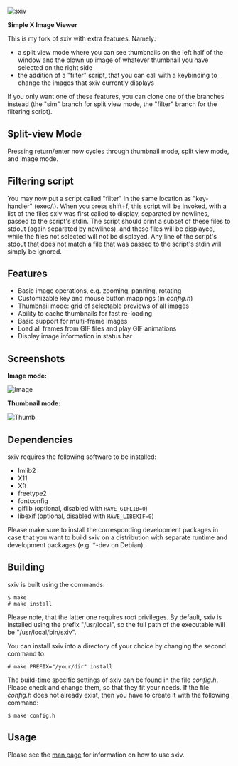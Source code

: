 ![sxiv](http://muennich.github.com/sxiv/img/logo.png "sxiv")

**Simple X Image Viewer**

This is my fork of sxiv with extra features. Namely:
* a split view mode where you can see thumbnails on the left half of the window and the blown up image of whatever thumbnail you have selected on the right side
* the addition of a "filter" script, that you can call with a keybinding to change the images that sxiv currently displays

If you only want one of these features, you can clone one of the branches instead (the "sim" branch for split view mode, the "filter" branch for the filtering script).

Split-view Mode
--------
Pressing return/enter now cycles through thumbnail mode, split view mode, and image mode.

Filtering script
--------
You may now put a script called "filter" in the same location as "key-handler" (exec/.). 
When you press shift+f, this script will be invoked, with a list of the files sxiv was first called to display, separated by newlines, passed to the script's stdin. The script should print a subset of these files to stdout (again separated by newlines), and these files will be displayed, while the files not selected will not be displayed. Any line of the script's stdout that does not match a file that was passed to the script's stdin will simply be ignored. 

Features
--------

* Basic image operations, e.g. zooming, panning, rotating
* Customizable key and mouse button mappings (in *config.h*)
* Thumbnail mode: grid of selectable previews of all images
* Ability to cache thumbnails for fast re-loading
* Basic support for multi-frame images
* Load all frames from GIF files and play GIF animations
* Display image information in status bar


Screenshots
-----------

**Image mode:**

![Image](http://muennich.github.com/sxiv/img/image.png "Image mode")

**Thumbnail mode:**

![Thumb](http://muennich.github.com/sxiv/img/thumb.png "Thumb mode")


Dependencies
------------

sxiv requires the following software to be installed:

  * Imlib2
  * X11
  * Xft
  * freetype2
  * fontconfig
  * giflib (optional, disabled with `HAVE_GIFLIB=0`)
  * libexif (optional, disabled with `HAVE_LIBEXIF=0`)

Please make sure to install the corresponding development packages in case that
you want to build sxiv on a distribution with separate runtime and development
packages (e.g. *-dev on Debian).


Building
--------

sxiv is built using the commands:

    $ make
    # make install

Please note, that the latter one requires root privileges.
By default, sxiv is installed using the prefix "/usr/local", so the full path
of the executable will be "/usr/local/bin/sxiv".

You can install sxiv into a directory of your choice by changing the second
command to:

    # make PREFIX="/your/dir" install

The build-time specific settings of sxiv can be found in the file *config.h*.
Please check and change them, so that they fit your needs.
If the file *config.h* does not already exist, then you have to create it with
the following command:

    $ make config.h


Usage
-----

Please see the [man page](http://muennich.github.com/sxiv/sxiv.1.html) for
information on how to use sxiv.
